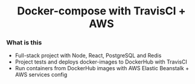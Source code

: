 <h1 align="center">Docker-compose with TravisCI + AWS</h1>

### What is this

- Full-stack project with Node, React, PostgreSQL and Redis
- Project tests and deploys docker-images to DockerHub with TravisCI
- Run containers from DockerHub images with AWS Elastic Beanstalk + AWS services config
